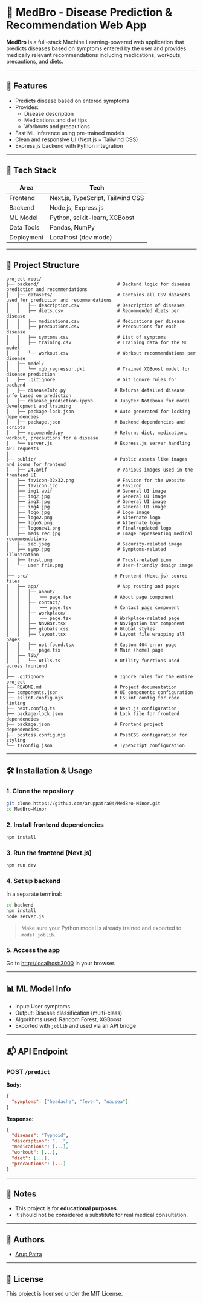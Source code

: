 # 🧠 MedBro - Disease Prediction & Recommendation Web App

**MedBro** is a full-stack Machine Learning-powered web application that predicts diseases based on symptoms entered by the user and provides medically relevant recommendations including medications, workouts, precautions, and diets.

---

## 🚀 Features

- Predicts disease based on entered symptoms
- Provides:
  - Disease description
  - Medications and diet tips
  - Workouts and precautions
- Fast ML inference using pre-trained models
- Clean and responsive UI (Next.js + Tailwind CSS)
- Express.js backend with Python integration

---

## 🧩 Tech Stack

| Area       | Tech                     |
|------------|--------------------------|
| Frontend   | Next.js, TypeScript, Tailwind CSS |
| Backend    | Node.js, Express.js      |
| ML Model   | Python, scikit-learn, XGBoost |
| Data Tools | Pandas, NumPy            |
| Deployment | Localhost (dev mode)     |

---

## 📁 Project Structure

```
project-root/
├── backend/                             # Backend logic for disease prediction and recommendations
│   ├── datasets/                        # Contains all CSV datasets used for prediction and recommendations
│   │   ├── description.csv              # Description of diseases
│   │   ├── diets.csv                    # Recommended diets per disease
│   │   ├── medications.csv              # Medications per disease
│   │   ├── precautions.csv              # Precautions for each disease
│   │   ├── symtoms.csv                  # List of symptoms
│   │   ├── training.csv                 # Training data for the ML model
│   │   └── workout.csv                  # Workout recommendations per disease
│   ├── model/
│   │   └── xgb_regressor.pkl            # Trained XGBoost model for disease prediction
│   ├── .gitignore                       # Git ignore rules for backend
│   ├── diseaseInfo.py                  # Returns detailed disease info based on prediction
│   ├── disease_prediction.ipynb        # Jupyter Notebook for model development and training
│   ├── package-lock.json               # Auto-generated for locking dependencies
│   ├── package.json                    # Backend dependencies and scripts
│   ├── recomended.py                   # Returns diet, medication, workout, precautions for a disease
│   └── server.js                       # Express.js server handling API requests
│
├── public/                             # Public assets like images and icons for frontend
│   ├── 24.avif                          # Various images used in the frontend UI
│   ├── favicon-32x32.png                # Favicon for the website
│   ├── favicon.ico                      # Favicon
│   ├── img1.avif                        # General UI image
│   ├── img2.jpg                         # General UI image
│   ├── img3.jpg                         # General UI image
│   ├── img4.jpg                         # General UI image
│   ├── logo.jpg                         # Logo image
│   ├── logo2.png                        # Alternate logo
│   ├── logo5.png                        # Alternate logo
│   ├── logonew1.png                     # Final/updated logo
│   ├── meds rec.jpg                     # Image representing medical recommendations
│   ├── sec.jpeg                         # Security-related image
│   ├── symp.jpg                         # Symptoms-related illustration
│   ├── trust.png                        # Trust-related icon
│   └── user frie.png                    # User-friendly design image
│
├── src/                                # Frontend (Next.js) source files
│   ├── app/                             # App routing and pages
│   │   ├── about/
│   │   │   └── page.tsx                # About page component
│   │   ├── contact/
│   │   │   └── page.tsx                # Contact page component
│   │   ├── workplace/
│   │   │   └── page.tsx                # Workplace-related page
│   │   ├── NavBar.tsx                  # Navigation bar component
│   │   ├── globals.css                 # Global styles
│   │   ├── layout.tsx                  # Layout file wrapping all pages
│   │   ├── not-found.tsx               # Custom 404 error page
│   │   └── page.tsx                    # Main (home) page
│   ├── lib/
│   │   └── utils.ts                    # Utility functions used across frontend
│
├── .gitignore                          # Ignore rules for the entire project
├── README.md                           # Project documentation
├── components.json                     # UI components configuration
├── eslint.config.mjs                   # ESLint config for code linting
├── next.config.ts                      # Next.js configuration
├── package-lock.json                   # Lock file for frontend dependencies
├── package.json                        # Frontend project dependencies
├── postcss.config.mjs                  # PostCSS configuration for styling
└── tsconfig.json                       # TypeScript configuration

```

---

## 🛠️ Installation & Usage

### 1. Clone the repository
```bash
git clone https://github.com/aruppatra04/MedBro-Minor.git
cd MedBro-Minor
```

### 2. Install frontend dependencies
```bash
npm install
```

### 3. Run the frontend (Next.js)
```bash
npm run dev
```

### 4. Set up backend
In a separate terminal:

```bash
cd backend
npm install
node server.js
```

> Make sure your Python model is already trained and exported to `model.joblib`.

### 5. Access the app
Go to [http://localhost:3000](http://localhost:3000) in your browser.

---

## 📊 ML Model Info

- Input: User symptoms
- Output: Disease classification (multi-class)
- Algorithms used: Random Forest, XGBoost
- Exported with `joblib` and used via an API bridge

---

## 📬 API Endpoint

### POST `/predict`
**Body:**
```json
{
  "symptoms": ["headache", "fever", "nausea"]
}
```

**Response:**
```json
{
  "disease": "Typhoid",
  "description": "...",
  "medications": [...],
  "workout": [...],
  "diet": [...],
  "precautions": [...]
}
```

---

## 📌 Notes

- This project is for **educational purposes**.
- It should not be considered a substitute for real medical consultation.

---

## 👥 Authors

- [Arup Patra](https://github.com/aruppatra04)

---

## 📄 License

This project is licensed under the MIT License.
